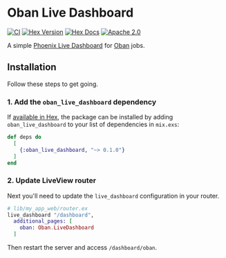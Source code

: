 # Oban Live Dashboard

[![CI](https://github.com/evilmarty/oban_live_dashboard/actions/workflows/ci.yml/badge.svg)](https://github.com/evilmarty/oban_live_dashboard/actions/workflows/ci.yml)
[![Hex Version](https://img.shields.io/hexpm/v/oban_live_dashboard.svg)](https://hex.pm/packages/oban_live_dashboard)
[![Hex Docs](http://img.shields.io/badge/hex.pm-docs-green.svg?style=flat)](https://hexdocs.pm/oban_live_dashboard)
[![Apache 2.0](https://img.shields.io/hexpm/l/oban_live_dashboard)](https://opensource.org/licenses/Apache-2.0)

A simple [Phoenix Live Dashboard](https://github.com/phoenixframework/phoenix_live_dashboard) for [Oban](https://github.com/sorentwo/oban) jobs.

## Installation

Follow these steps to get going.

### 1. Add the `oban_live_dashboard` dependency

If [available in Hex](https://hex.pm/docs/publish), the package can be installed
by adding `oban_live_dashboard` to your list of dependencies in `mix.exs`:

```elixir
def deps do
  [
    {:oban_live_dashboard, "~> 0.1.0"}
  ]
end
```

### 2. Update LiveView router

Next you'll need to update the `live_dashboard` configuration in your router.

```elixir
# lib/my_app_web/router.ex
live_dashboard "/dashboard",
  additional_pages: [
    oban: Oban.LiveDashboard
  ]
```

Then restart the server and access `/dashboard/oban`.

